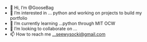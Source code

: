 - 👋 Hi, I’m @GooseBag
- 👀 I’m interested in ... python and working on projects to build my portfolio
- 🌱 I’m currently learning ...python through MIT OCW
- 💞️ I’m looking to collaborate on ...
- 📫 How to reach me ...seewysocki@gmail.com

<!---
GooseBag/GooseBag is a ✨ special ✨ repository because its `README.md` (this file) appears on your GitHub profile.
You can click the Preview link to take a look at your changes.
--->
